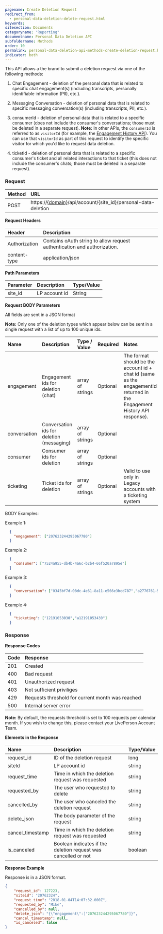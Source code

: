 ```yaml
---
pagename: Create Deletion Request
redirect_from:
  - personal-data-deletion-delete-request.html
keywords:
sitesection: Documents
categoryname: "Reporting"
documentname: Personal Data Deletion API
subfoldername: Methods
order: 10
permalink: personal-data-deletion-api-methods-create-deletion-request.html
indicator: both
---
```


This API allows a the brand to submit a deletion request via one of the following methods:

1. Chat Engagement - deletion of the personal data that is related to specific chat engagement(s) (including transcripts, personally identifiable information (PII), etc.).

2. Messaging Conversation - deletion of personal data that is related to specific messaging conversation(s) (including transcripts, PII, etc.).

3. consumerId - deletion of personal data that is related to a specific consumer (does not include the consumer's conversations; those must be deleted in a separate request). **Note:** In other APIs, the `consumerId` is referred to as `visitorId` (for example, the [Engagement History API](engagement-history-api-methods.html)). You can use that `visitorId` as part of this request to identify the specific visitor for which you'd like to request data deletion.

4. ticketId - deletion of personal data that is related to a specific consumer's ticket and all related interactions to that ticket (this does not include the consumer's chats; those must be deleted in a separate request).

### Request

 |Method|      URL|  
 |:--------  |:---  |
 |POST|  https://[{domain}](/agent-domain-domain-api.html)/api/account/{site_id}/personal-data-deletion |

**Request Headers**

 |Header         |Description  |
 |:------|        :--------  |
 |Authorization|  Contains oAuth string to allow request authentication and authorization.  |
 |content-type| application/json|

 **Path Parameters**

  |Parameter|  Description|  Type/Value |
  |:------    |:--------    |:--------|
  |site_id|  LP account id|   String |

 **Request BODY Parameters**

All fields are sent in a JSON format

**Note:** Only one of the deletion types which appear below can be sent in a single request with a list of up to 100 unique ids.

 | Name | Description | Type / Value | Required | Notes |
 | :---- | :------- | :--------- | :--- | :--- |
 | engagement| Engagement ids for deletion (chat) | array of strings | Optional | The format should be the account id + chat id (same as the engagementId returned in the Engagement History API response).  |
 | conversation| Conversation ids for deletion (messaging) | array of strings | Optional | |
 | consumer| Consumer ids for deletion | array of strings | Optional | |
 | ticketing| Ticket ids for deletion | array of strings | Optional | Valid to use only in Legacy accounts with a ticketing system |

BODY Examples:

Example 1:

```json
  {
    "engagement": ["207623244295067780"]
  }
```

Example 2:

```json
  {
    "consumer": ["7524a955-db4b-4a6c-b2b4-66f520a7895e"]
  }
```

Example 3:

```json
  {
    "conversation": ["0345bf7d-08dc-4e61-8a11-e566e3bcd787","a2776761-5e66-4ea8-83e7-a955cd925471"]
  }
```

Example 4:

```json
  {
    "ticketing": ["12191053030","a12191053430"]
  }
```

### Response

 **Response Codes**

  |Code|  Response|  
  |:------    |:-------- |
  |201 |  Created|  
  |400 |  Bad request|  
  |401 |  Unauthorized request|  
  |403 |  Not sufficient priviliges|  
  |429 |  Requests threshold for current month was reached|
  |500 |  Internal server error|  

**Note:** By default, the requests threshold is set to 100 requests per calendar month. If you wish to change this, please contact your LivePerson Account Team.

  **Elements in the Response**

 |Name                 | Description                                                                    | Type/Value
 |:------------------- | :----------------------------------------------------------------------------- | :---------
 |request_id           | ID of the deletion request                                     | long |
 |siteId               | LP account id                                  | string|
 |request_time         | Time in which the deletion request was requested                                | string|
 |requested_by         | The user who requested to delete     | string|
 |cancelled_by         | The user who canceled the deletion request     | string|
 |delete_json          | The body parameter of the request     | string|
 |cancel_timestamp     | Time in which the deletion request was requested      | string|
 |is_canceled          | Boolean indicates if the deletion request was cancelled or not     | boolean|

 **Response Example**

Response is in a JSON format.

```json
{
    "request_id": 127223,
    "siteid": "20762324",
    "request_time": "2018-01-04T14:07:32.000Z",
    "requested_by": "Mike",
    "cancelled_by": null,
    "delete_json": "{\"engagement\":["207623244295067780"]}",
    "cancel_timestamp": null,
    "is_canceled": false
}
```
